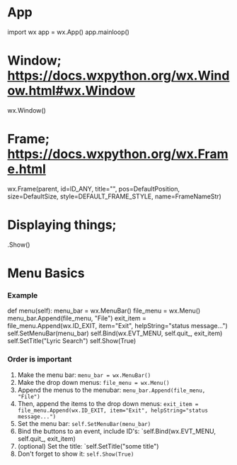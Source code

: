 # App
import wx
app = wx.App()
app.mainloop()

# Window; https://docs.wxpython.org/wx.Window.html#wx.Window
wx.Window()

# Frame; https://docs.wxpython.org/wx.Frame.html
wx.Frame(parent, id=ID_ANY, title="", pos=DefaultPosition, size=DefaultSize, style=DEFAULT_FRAME_STYLE, name=FrameNameStr)

# Displaying things;
<widget>.Show()

# Menu Basics
### Example
def menu(self):
    menu_bar = wx.MenuBar()
    file_menu = wx.Menu()
    menu_bar.Append(file_menu, "File")
    exit_item = file_menu.Append(wx.ID_EXIT, item="Exit", helpString="status message...")
    self.SetMenuBar(menu_bar)
    self.Bind(wx.EVT_MENU, self.quit_, exit_item)
    self.SetTitle("Lyric Search")
    self.Show(True)

### Order is important 
1. Make the menu bar:
  `menu_bar = wx.MenuBar()`
2. Make the drop down menus:
  `file_menu = wx.Menu()`
3. Append the menus to the menubar:
  `menu_bar.Append(file_menu, "File")`
4. Then, append the items to the drop down menus:
  `exit_item = file_menu.Append(wx.ID_EXIT, item="Exit", helpString="status message...")`
5. Set the menu bar:
  `self.SetMenuBar(menu_bar)`
6. Bind the buttons to an event, include ID's:
  `self.Bind(wx.EVT_MENU, self.quit_, exit_item)
7. (optional) Set the title:
  `self.SetTitle("some title")
8. Don't forget to show it:
  `self.Show(True)`
